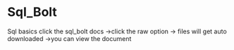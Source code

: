 # Sql_Bolt
Sql basics
click the sql_bolt docs ->click the raw option -> files will get auto downloaded ->you can view the document
